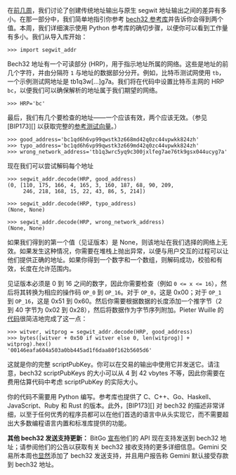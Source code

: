 在[前几周][bech32 easy]，我们讨论了创建传统地址输出与原生 segwit 地址输出之间的差异有多小。在那一部分中，我们简单地指引你参考 [bech32 参考库][bech32 reference libraries]并告诉你会得到两个值。本周，我们详细演示使用 Python 参考库的确切步骤，以便你可以看到工作量有多小。我们从导入库开始：

```python3
>>> import segwit_addr
```

Bech32 地址有一个可读部分 (HRP)，用于指示地址所属的网络。这些是地址的前几个字符，并由分隔符 `1` 与地址的数据部分分开。例如，比特币测试网使用 `tb`，一个示例测试网地址是 tb1q3w[...]g7a。我们将在代码中设置比特币主网的 HRP `bc`，以便我们可以确保解析的地址属于我们期望的网络。

```python3
>>> HRP='bc'
```

最后，我们有几个要检查的地址——一个应该有效，两个应该无效。（参见 [BIP173][] 以获取完整的[参考测试向量][bip173 test vectors]。）

```python3
>>> good_address='bc1qd6h6vp99qwstk3z668md42q0zc44vpwkk824zh'
>>> typo_address='bc1qd6h6vp99qwstk3z669md42q0zc44vpwkk824zh'
>>> wrong_network_address='tb1q3wrc5yq9c300jxlfeg7ae76tk9gsx044ucyg7a'
```

现在我们可以尝试解码每个地址

```python3
>>> segwit_addr.decode(HRP, good_address)
(0, [110, 175, 166, 4, 165, 3, 160, 187, 68, 90, 209,
     246, 218, 168, 15, 22, 43, 86, 5, 214])

>>> segwit_addr.decode(HRP, typo_address)
(None, None)

>>> segwit_addr.decode(HRP, wrong_network_address)
(None, None)
```

如果我们得到的第一个值（见证版本）是 None，则该地址在我们选择的网络上无效。如果发生这种情况，你需要在堆栈上抛出异常，以便与用户交互的过程可以让他们提供正确的地址。如果你得到一个数字和一个数组，则解码成功，校验和有效，长度在允许范围内。

见证版本必须是 0 到 16 之间的数字，因此你需要检查（例如 `0 <= x <= 16`），然后将其转换为相应的操作码 `OP_0` 到 `OP_16`。对于 `OP_0`，这是 0x00；对于 `OP_1` 到 `OP_16`，这是 0x51 到 0x60。然后你需要根据数据的长度添加一个推字节（2 到 40 字节为 0x02 到 0x28），然后将数据作为字节序列附加。Pieter Wuille 的[代码][segwit addr to bytes]很简洁地完成了这一点：

```python3
>>> witver, witprog = segwit_addr.decode(HRP, good_address)
>>> bytes([witver + 0x50 if witver else 0, len(witprog)] + witprog).hex()
'00146eafa604a503a0bb445ad1f6daa80f162b5605d6'
```

这就是你的完整 scriptPubKey。你可以在交易的输出中使用它并发送它。请注意，bech32 scriptPubKeys 的大小可以从 4 到 42 vbytes 不等，因此你需要在费用估算代码中考虑 scriptPubKey 的实际大小。

你的代码不需要用 Python 编写。参考库也提供了 C、C++、Go、Haskell、JavaScript、Ruby 和 Rust 的版本。此外，[BIP173][] 对 bech32 的描述非常详细，以至于任何优秀的程序员都可以在他们首选的语言中从头实现它，而不需要超出大多数编程语言内置和标准库提供的功能。

**其他 bech32 发送支持更新：** BitGo [宣布][bitgo segwit]他们的 API 现在支持发送到 bech32 地址；请参阅他们的公告以获取有关 bech32 接收支持的更多详细信息。Gemini 交易所本周也[显然][gemini reddit]添加了 bech32 发送支持，并且用户报告称 Gemini 默认接受存款到 bech32 地址。

[bech32 easy]: /zh/newsletters/2019/03/19/#bech32-sending-support
[bech32 reference libraries]: https://github.com/sipa/bech32/tree/master/ref
[segwit addr to bytes]: https://github.com/sipa/bech32/blob/master/ref/python/tests.py#L30
[bitgo segwit]: https://blog.bitgo.com/native-segwit-addresses-via-bitgos-api-4946f2007be9
[gemini reddit]: https://www.reddit.com/r/Bitcoin/comments/b66n0v/psa_gemini_is_full_on_with_native_segwit_and_uses/
[bip173 test vectors]: https://github.com/bitcoin/bips/blob/master/bip-0173.mediawiki#Test_vectors
